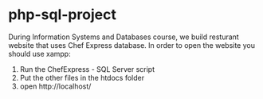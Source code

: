 # php-sql-project

During Information Systems and Databases course, we build resturant website that uses Chef Express database.
In order to open the website you should use xampp:
1. Run the ChefExpress - SQL Server script
2. Put the other files in the htdocs folder
3. open http://localhost/
